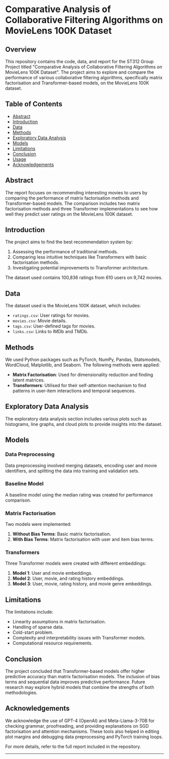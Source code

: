 # Comparative Analysis of Collaborative Filtering Algorithms on MovieLens 100K Dataset

## Overview

This repository contains the code, data, and report for the ST312 Group Project titled "Comparative Analysis of Collaborative Filtering Algorithms on MovieLens 100K Dataset". The project aims to explore and compare the performance of various collaborative filtering algorithms, specifically matrix factorisation and Transformer-based models, on the MovieLens 100K dataset.

## Table of Contents

- [Abstract](#abstract)
- [Introduction](#introduction)
- [Data](#data)
- [Methods](#methods)
- [Exploratory Data Analysis](#exploratory-data-analysis)
- [Models](#models)
- [Limitations](#limitations)
- [Conclusion](#conclusion)
- [Usage](#usage)
- [Acknowledgements](#acknowledgements)

## Abstract

The report focuses on recommending interesting movies to users by comparing the performance of matrix factorisation methods and Transformer-based models. The comparison includes two matrix factorisation methods and three Transformer implementations to see how well they predict user ratings on the MovieLens 100K dataset.

## Introduction

The project aims to find the best recommendation system by:
1. Assessing the performance of traditional methods.
2. Comparing less intuitive techniques like Transformers with basic factorisation methods.
3. Investigating potential improvements to Transformer architecture.

The dataset used contains 100,836 ratings from 610 users on 9,742 movies.

## Data

The dataset used is the MovieLens 100K dataset, which includes:
- `ratings.csv`: User ratings for movies.
- `movies.csv`: Movie details.
- `tags.csv`: User-defined tags for movies.
- `links.csv`: Links to IMDb and TMDb.

## Methods

We used Python packages such as PyTorch, NumPy, Pandas, Statsmodels, WordCloud, Matplotlib, and Seaborn. The following methods were applied:
- **Matrix Factorisation**: Used for dimensionality reduction and finding latent matrices.
- **Transformers**: Utilised for their self-attention mechanism to find patterns in user-item interactions and temporal sequences.

## Exploratory Data Analysis

The exploratory data analysis section includes various plots such as histograms, line graphs, and cloud plots to provide insights into the dataset.

## Models

### Data Preprocessing

Data preprocessing involved merging datasets, encoding user and movie identifiers, and splitting the data into training and validation sets.

### Baseline Model

A baseline model using the median rating was created for performance comparison.

### Matrix Factorisation

Two models were implemented:
1. **Without Bias Terms**: Basic matrix factorisation.
2. **With Bias Terms**: Matrix factorisation with user and item bias terms.

### Transformers

Three Transformer models were created with different embeddings:
1. **Model 1**: User and movie embeddings.
2. **Model 2**: User, movie, and rating history embeddings.
3. **Model 3**: User, movie, rating history, and movie genre embeddings.

## Limitations

The limitations include:
- Linearity assumptions in matrix factorisation.
- Handling of sparse data.
- Cold-start problem.
- Complexity and interpretability issues with Transformer models.
- Computational resource requirements.

## Conclusion

The project concluded that Transformer-based models offer higher predictive accuracy than matrix factorisation models. The inclusion of bias terms and sequential data improves predictive performance. Future research may explore hybrid models that combine the strengths of both methodologies.

## Acknowledgements

We acknowledge the use of GPT-4 (OpenAI) and Meta-Llama-3-70B for checking grammar, proofreading, and providing explanations on SGD factorisation and attention mechanisms. These tools also helped in editing plot margins and debugging data preprocessing and PyTorch training loops.

For more details, refer to the full report included in the repository.

---
